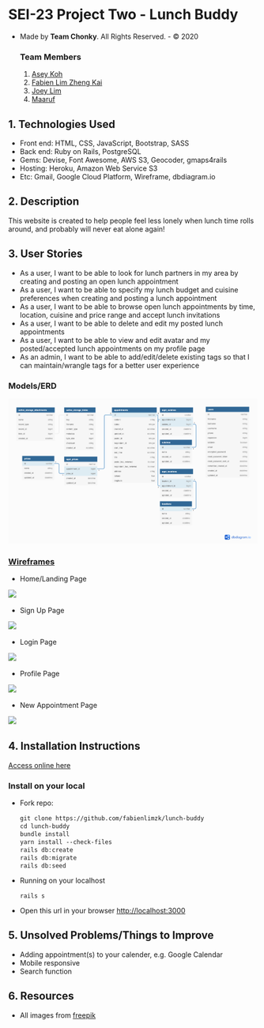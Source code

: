 # SEI-23 Project Two - Lunch Buddy
- Made by **Team Chonky**. All Rights Reserved. - © 2020
  ### Team Members
  1. [Asey Koh](https://github.com/akjw)
  2. [Fabien Lim Zheng Kai](https://github.com/fabienlimzk)
  3. [Joey Lim](https://github.com/joeyqlim)
  4. [Maaruf](https://github.com/Maaruf199)

## 1. Technologies Used
- Front end: HTML, CSS, JavaScript, Bootstrap, SASS
- Back end: Ruby on Rails, PostgreSQL
- Gems: Devise, Font Awesome, AWS S3, Geocoder, gmaps4rails
- Hosting: Heroku, Amazon Web Service S3
- Etc: Gmail, Google Cloud Platform, Wireframe, dbdiagram.io

## 2. Description
This website is created to help people feel less lonely when lunch time rolls around, and probably will never eat alone again!

## 3. User Stories
- As a user, I want to be able to look for lunch partners in my area by creating and posting an open lunch appointment
- As a user, I want to be able to specify my lunch budget and cuisine preferences when creating and posting a lunch appointment
- As a user, I want to be able to browse open lunch appointments by time, location, cuisine and price range and accept lunch invitations
- As a user, I want to be able to delete and edit my posted lunch appointments
- As a user, I want to be able to view and edit avatar and my posted/accepted lunch appointments on my profile page
- As an admin, I want to be able to add/edit/delete existing tags so that I can maintain/wrangle tags for a better user experience

### Models/ERD
<img src="/public/ERD.png" />

### [Wireframes](https://wireframe.cc/pro/edit/364416)
- Home/Landing Page
<img src="https://i.postimg.cc/jjHgq076/Screenshot-2020-08-07-at-5-03-26-PM.png" />

- Sign Up Page
<img src="https://i.postimg.cc/WzBgJtRd/Sign-Up.png" />

- Login Page
<img src="https://i.postimg.cc/d3yTvv7w/Login.png" />

- Profile Page
<img src="https://i.postimg.cc/8zBMj1ZC/Profile.png" />

- New Appointment Page
<img src="https://i.postimg.cc/KzVgd480/New-Appointment.png" />

## 4. Installation Instructions
[Access online here](https://sei23-lunch-buddy.herokuapp.com/)

### Install on your local
- Fork repo:
  ```
  git clone https://github.com/fabienlimzk/lunch-buddy
  cd lunch-buddy
  bundle install
  yarn install --check-files
  rails db:create
  rails db:migrate
  rails db:seed
  ```

- Running on your localhost
  ```
  rails s
  ```

- Open this url in your browser
  [http://localhost:3000](http://localhost:3000)

## 5. Unsolved Problems/Things to Improve
- Adding appointment(s) to your calender, e.g. Google Calendar
- Mobile responsive
- Search function

###

## 6. Resources
 - All images from [freepik](https://www.freepik.com/)